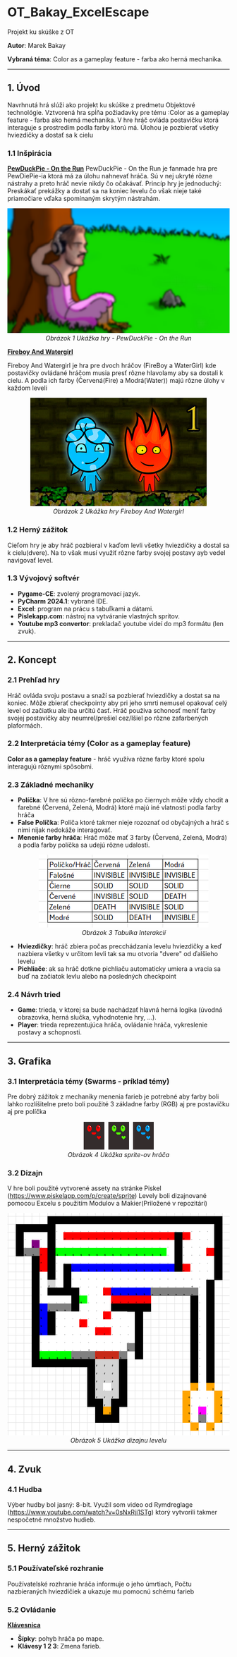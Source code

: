 # OT_Bakay_ExcelEscape
Projekt ku skúške z OT

**Autor**: Marek Bakay

**Vybraná téma**: Color as a gameplay feature - farba ako herná mechanika.

---
## **1. Úvod**
Navrhnutá hrá slúži ako projekt ku skúške z predmetu Objektové technológie. Vztvorená hra spĺňa požiadavky pre tému :Color as a gameplay feature - farba ako herná mechanika. V hre hráč ovláda postavičku ktorá 
interaguje s prostredím podla farby ktorú má. Úlohou je pozbierať všetky hviezdičky a dostať sa k cielu


### **1.1 Inšpirácia**
<ins>**PewDuckPie - On the Run**</ins>
PewDuckPie - On the Run je fanmade hra pre PewDiePie-ia ktorá má za úlohu nahnevať hráča. Sú v nej ukryté rôzne nástrahy a preto hráč nevie nikdy čo očakávať. Princíp hry je jednoduchý: Preskákať prekážky a dostať sa na koniec levelu čo však nieje také priamočiare vďaka spomínaným skrytým nástrahám.


<p align="center">
  <img src="https://github.com/Marecko/OT_Bakay_ExcelEscape/blob/main/assets/New%20folder/pewdiepie_rage.png" alt=PewDuckPie - On the Run">
  <br>
  <em>Obrázok 1 Ukážka hry - PewDuckPie - On the Run</em>
</p>

<ins>**Fireboy And Watergirl**</ins>

Fireboy And Watergirl je hra pre dvoch hráčov (FireBoy a WaterGirl) kde postavičky ovládané hráčom musia presť rôzne hlavolamy aby sa dostali k cielu. A podla ich farby (Červená(Fire) a Modrá(Water)) majú rôzne úlohy v každom leveli

<p align="center">
  <img src="https://github.com/Marecko/OT_Bakay_ExcelEscape/blob/main/assets/New%20folder/fireboyandwatergirl.jpg" alt="Fireboy And Watergirl">
  <br>
  <em>Obrázok 2 Ukážka hry Fireboy And Watergirl</em>
</p>

### **1.2 Herný zážitok**
Cieľom hry je aby hráč pozbieral v kaďom levli všetky hviezdičky a dostal sa k cielu(dvere). Na to však musí využiť rôzne farby svojej postavy ayb vedel navigovať level. 


### **1.3 Vývojový softvér**
- **Pygame-CE**: zvolený programovací jazyk.
- **PyCharm 2024.1**: vybrané IDE.
- **Excel**: program na prácu s tabuľkami a dátami.
- **Pislekapp.com**: nástroj na vytváranie vlastných spritov.
- **Youtube mp3 convertor**: prekladač youtube videí do mp3 formátu (len zvuk).

---
## **2. Koncept**

### **2.1 Prehľad hry**
Hráč ovláda svoju postavu a snaží sa pozbierať hviezdičky a dostat sa na koniec. Môže zbierať checkpointy aby pri jeho smrti nemusel opakovať celý level od začiatku ale iba určitú časť.
Hráč použiva schonosť meniť farby svojej postavičky aby neumrel/prešiel cez/Išiel po rôzne zafarbených plaformách.


### **2.2 Interpretácia témy (Color as a gameplay feature)**
**Color as a gameplay feature** - hráč využíva rôzne farby ktoré spolu interagujú rôznymi spôsobmi. 



### **2.3 Základné mechaniky**
- **Políčka**: V hre sú rôzno-farebné políčka po čiernych môže vždy chodit a farebné (Červená, Zelená, Modrá) ktoré majú iné vlatnosti podla farby hráča
- **False Políčka**: Políča ktoré takmer nieje rozoznať od obyčajných a hráč s nimi nijak nedokáže interagovať.
- **Menenie farby hráča**: Hráč môže mať 3 farby (Červená, Zelená, Modrá) a podla farby políčka sa udejú rôzne udalosti.
  <p align="center">
  <img src="https://github.com/Marecko/OT_Bakay_ExcelEscape/blob/main/assets/New%20folder/Interakcie.png" alt="ExcelInteractions">
  <br>
  <em>Obrázok 3 Tabulka Interakcií</em>
  </p>                  
- **Hviezdičky**: hráč zbiera počas precchádzania levelu hviezdičky a keď nazbiera všetky v určitom levli tak sa mu otvoria "dvere" od ďalšieho levelu
- **Pichliače**: ak sa hráč dotkne pichliaču automaticky umiera a vracia sa buď na začiatok levlu alebo na posledných checkpoint


### **2.4 Návrh tried**
- **Game**: trieda, v ktorej sa bude nachádzať hlavná herná logika (úvodná obrazovka, herná slučka, vyhodnotenie hry, ...).
- **Player**: trieda reprezentujúca hráča, ovládanie hráča, vykreslenie postavy a schopnosti.


---
## **3. Grafika**

### **3.1 Interpretácia témy (Swarms - príklad témy)**
Pre dobrý zážitok z mechaniky menenia farieb je potrebné aby farby boli lahko rozlíšitelne preto boli použité 3 základne farby (RGB) aj pre postavičku aj pre políčka

<p align="center">
  <img src="https://github.com/Marecko/OT_Bakay_ExcelEscape/blob/main/assets/panacik/panacikred_0.png" alt="RED">
  
  <img src="https://github.com/Marecko/OT_Bakay_ExcelEscape/blob/main/assets/panacik/panacikgreen_0.png" alt="GREEN">
  
  <img src="https://github.com/Marecko/OT_Bakay_ExcelEscape/blob/main/assets/panacik/panacikblue_0.png" alt="BLUE">
  <br>
  <em>Obrázok 4 Ukážka sprite-ov hráča</em>
</p>

### **3.2 Dizajn**
V hre boli použité vytvorené assety na stránke Piskel (https://www.piskelapp.com/p/create/sprite) 
Levely boli dizajnované pomocou Excelu s použitím Modulov a Makier(Priložené v repozitári)

<p align="center">
  <img src="https://github.com/Marecko/OT_Bakay_ExcelEscape/blob/main/assets/New%20folder/level_excel.png" alt="Level Excel">
  <br>
  <em>Obrázok 5 Ukážka dizajnu levelu</em>
</p>

---
## **4. Zvuk**

### **4.1 Hudba**
Výber hudby bol jasný: 8-bit. Využil som video od Rymdreglage (https://www.youtube.com/watch?v=0sNxRji1STg) ktorý vytvorili takmer nespočetné množstvo hudieb.


---
## **5. Herný zážitok**

### **5.1 Používateľské rozhranie**
Používatelské rozhranie hráča informuje o jeho úmrtiach, Počtu nazbieraných hviezdičiek a ukazuje mu pomocnú schému farieb

### **5.2 Ovládanie**
<ins>**Klávesnica**</ins>
- **Šípky**: pohyb hráča po mape.
- **Klávesy 1 2 3**: Zmena farieb.


